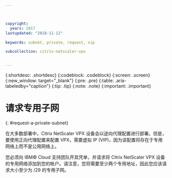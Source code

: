 ```yaml
---



copyright:
  years: 2017
lastupdated: "2018-11-12"

keywords: subnet, private, request, vip

subcollection: citrix-netscaler-vpx


---
```


{:shortdesc: .shortdesc}
{:codeblock: .codeblock}
{:screen: .screen}
{:new_window: target="_blank"}
{:pre: .pre}
{:table: .aria-labeledby="caption"}
{:tip: .tip}
{:note: .note}
{:important: .important}

# 请求专用子网
{: #request-a-private-subnet}

在大多数部署中，Citrix NetScaler VPX 设备会以逆向代理配置进行部署。但是，要使用正向代理配置来配置 VPX，需要虚拟 IP (VIP)，因为该配置将存在于专用网络上而不是公用网络上。

您必须向 IBM© Cloud 支持团队开具凭单，并请求将 Citrix NetScaler VPX 设备的专用网络添加到您的帐户。请注意，您将需要至少两个专用地址，因此您应该请求大小至少为 /29 的专用子网。  
